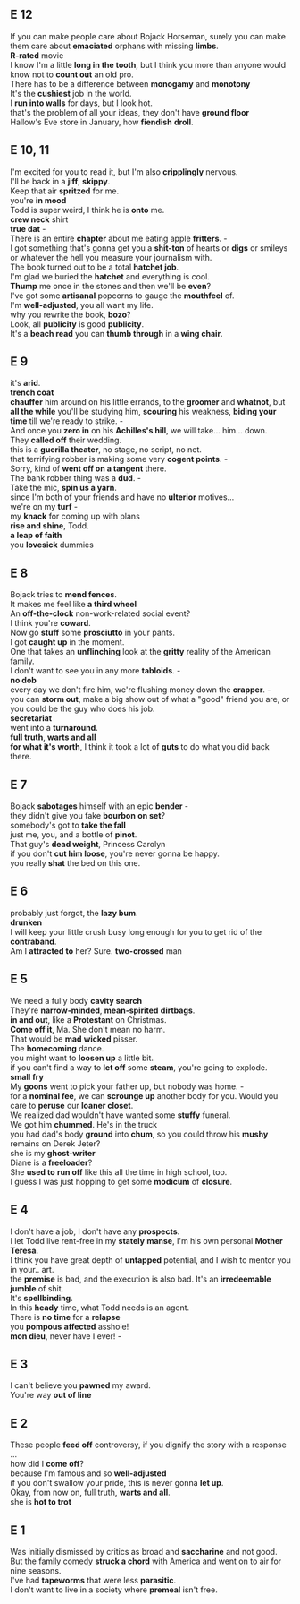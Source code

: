 
## E 12 
If you can make people care about Bojack Horseman, surely you can make them care about **emaciated** orphans with missing **limbs**.   
**R-rated** movie  
I know I'm a little **long in the tooth**, but I think you more than anyone would know not to **count out** an old pro.  
There has to be a difference between **monogamy** and **monotony**  
It's the **cushiest** job in the world.  
I **run into walls** for days, but I look hot.  
that's the problem of all your ideas, they don't have **ground floor**  
Hallow's Eve store in January, how **fiendish** **droll**.  


## E 10, 11 

I'm excited for you to read it, but I'm also **cripplingly** nervous.  
I'll be back in a **jiff**, **skippy**.  
Keep that air **spritzed** for me.  
you're **in mood**  
Todd is super weird, I think he is **onto** me.  
**crew neck** shirt  
**true dat** -  
There is an entire **chapter** about me eating apple **fritters**. -  
I got something that's gonna get you a **shit-ton** of hearts or **digs** or smileys or whatever the hell you measure your journalism with.   
The book turned out to be a total **hatchet job**.  
I'm glad we buried the **hatchet** and everything is cool.  
**Thump** me once in the stones and then we'll be **even**?  
I've got some **artisanal** popcorns to gauge the **mouthfeel** of.  
I'm **well-adjusted**, you all want my life.  
why you rewrite the book, **bozo**?  
Look, all **publicity** is good **publicity**.  
It's a **beach read** you can **thumb through** in a **wing chair**.  

## E 9  
it's **arid**.  
**trench coat**  
**chauffer** him around on his little errands, to the **groomer** and **whatnot**, but **all the while** you'll be studying him, **scouring** his weakness, **biding your time** till we're ready to strike. -  
And once you **zero in** on his **Achilles's hill**, we will take... him... down.  
They **called off** their wedding.  
this is a **guerilla theater**, no stage, no script, no net.  
that terrifying robber is making some very **cogent points**. -  
Sorry, kind of **went off on a tangent** there.  
The bank robber thing was a **dud**. -  
Take the mic, **spin us a yarn**.  
since I'm both of your friends and have no **ulterior** motives...  
we're on my **turf** -  
my **knack** for coming up with plans  
**rise and shine**, Todd.  
**a leap of faith**  
you **lovesick** dummies  


## E 8 
Bojack tries to **mend fences**.  
It makes me feel like **a third wheel**  
An **off-the-clock** non-work-related social event?  
I think you're **coward**.  
Now go **stuff** some **prosciutto** in your pants.  
I got **caught up** in the moment.  
One that takes an **unflinching** look at the **gritty** reality of the American family.  
I don't want to see you in any more **tabloids**. -  
**no dob**  
every day we don't fire him, we're flushing money down the **crapper**. -  
you can **storm out**, make a big show out of what a "good" friend you are, or you could be the guy who does his job.  
**secretariat**  
went into a **turnaround**.  
**full truth**, **warts and all**  
**for what it's  worth**, I think it took a lot of **guts** to do what you did back there.  


## E 7 
Bojack **sabotages** himself with an epic **bender** -  
they didn't give you fake **bourbon** **on set**?  
somebody's got to **take the fall**  
just me, you, and a bottle of **pinot**.  
That guy's **dead weight**, Princess Carolyn  
if you don't **cut him loose**, you're never gonna be happy.  
you really **shat** the bed on this one.  


## E 6 
probably just forgot, the **lazy bum**.  
**drunken**  
I will keep your little crush busy long enough for you to get rid of the **contraband**.  
Am I **attracted to** her? Sure. 
**two-crossed** man  

## E 5
We need a fully body **cavity search**  
They're **narrow-minded**, **mean-spirited** **dirtbags**.  
**in and out**, like a **Protestant** on Christmas.  
**Come off it**, Ma. She don't mean no harm.  
That would be **mad** **wicked** pisser.  
The **homecoming** dance.  
you might want to **loosen up** a little bit.  
if you can't find a way to **let off** some **steam**, you're going to explode.  
**small fry**  
My **goons** went to pick your father up, but nobody was home. -  
for a **nominal fee**, we can **scrounge up** another body for you. Would you care to **peruse** our **loaner closet**.  
We realized dad wouldn't have wanted some **stuffy** funeral.  
We got him **chummed**. He's in the truck  
you had dad's body **ground** into **chum**, so you could throw his **mushy** remains on Derek Jeter?  
she is my **ghost-writer**  
Diane is a **freeloader**?  
She **used to** **run off** like this all the time in high school, too.  
I guess I was just hopping to get some **modicum** of **closure**.  


## E 4 
I don't have a job, I don't have any **prospects**.  
I let Todd live rent-free in my **stately** **manse**, I'm his own personal **Mother Teresa**.  
I think you have great depth of **untapped** potential, and I wish to mentor you in your..  art.  
the **premise** is bad, and the execution is also bad. It's an **irredeemable** **jumble** of shit.  
It's **spellbinding**.  
In this **heady** time, what Todd needs is an agent.  
There is **no time** for a **relapse**  
you **pompous** **affected** asshole!  
**mon dieu**, never have I ever! -  

## E 3 
I can't believe you **pawned** my award.  
You're way **out of line**  

## E 2 
These people **feed off** controversy, if you dignify the story with a response ...   
how did I **come off**?  
because I'm famous and so **well-adjusted**  
if you don't swallow your pride, this is never gonna **let up**.  
Okay, from now on, full truth, **warts and all**.  
she is **hot to trot**  

## E 1 

Was initially dismissed by critics as broad and **saccharine** and not good.  
But the family comedy **struck a chord** with America and went on to air for nine seasons.  
I've had **tapeworms** that were less **parasitic**.  
I don't want to live in a society where **premeal** isn't free.  
  
